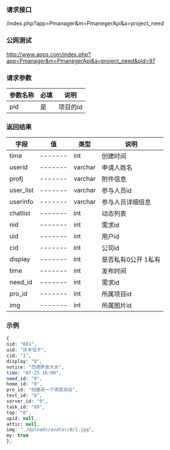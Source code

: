 ### **请求接口**
/index.php?app=Pmanager&m=PmanegerApi&a=project_need



### **公网测试**
http://www.apps.com/index.php?app=Pmanager&m=PmanegerApi&a=project_need&pid=97

### **请求参数**

| 参数名称  |必填|     说明      |
|------|-----|------|
| pid     | 是 |   项目的id   |


### **返回结果**
|字段        |值          |类型    |说明        |
| ---------  |--------    |-------- |--------  |
|time|-------   |int    |创建时间   |
|userid| -------     |varchar  |申请人姓名    |
|profj|-------     |varchar   |附件信息|
|user_list| -------     |   varchar        |  参与人员id   |
|userinfo| -------    |varchar  |参与人员详细信息|
|chatlist| -------     |int  |动态列表   |
|nid| -------     |int  |需求id    |
|uid| -------     |int  |用户id  |
|cid| -------     |int  |公司id  |
|display| -------     |int  |是否私有0公开  1私有  |
|time| -------     |int  |发布时间|
|need_id| -------     |int  |需求id  |
|pro_id| -------     |int  |所属项目id |
|img| -------     |int  |所属图片id|
### **示例**
````php
{
nid: "661",
uid: "庆丰包子",
cid: "1",
display: "0",
notice: "范德萨发大水",
time: "07-25 16:00",
need_id: "0",
home_id: "0",
pro_id: "创建另一个项目测试",
test_id: "0",
server_id: "0",
task_id: "69",
top: "0",
upid: null,
attic: null,
img: "./Uploads/avatar/0/1.jpg",
my: true
},